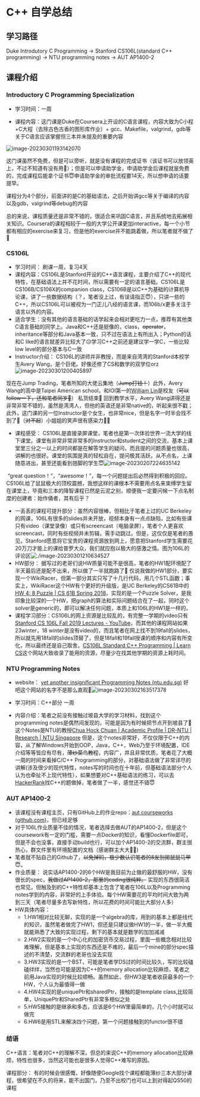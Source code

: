 # C++ 自学总结

## 学习路径

Duke Introdutory C Programming -> Stanford CS106L(standard C++ programming) -> NTU programming notes -> AUT AP1400-2

## 课程介绍

### Introductory C Programming Specialization

- 学习时间：一周

- 课程内容：这门课是Duke在Coursera上开设的C语言课程，内容大致为C小程+C大程（去除古色古香的图形库作业）+ gcc、Makefile，valgrind，gdb等关于C语言应该掌握但三本并未提及的重要内容

![image-20230301193142070](images/image-20230301193142070.png)

这门课虽然不免费，但是可以旁听，就是没有课程的完成证书（该证书可以放领英上，不过不知道有没有用🤡）；但是可以申请助学金，申请助学金后课程就是免费的，完成课程后能拿个证书😇申请助学金的审批流程要14天，所以想申请的话要提早。

课程分为4个部分，前面讲的是C的基础语法，之后开始讲gcc等关于编译的内容以及gdb，valgrind等debug的内容

总的来说，课程质量还是非常不错的，很适合来巩固C语言，并且系统地去拓展相关知识。Coursera的课程相较于一般的大学公开课更加interactive，每一个小节都有相应的exercise来复习，但是他的exercise并不能跳着做，所以笔者就不做了🤡



### CS106L

- 学习时间： 刷课一周，复习4天
- 课程内容：CS106L是Stanford开设的C++语言课程，主要介绍了C++的现代特性，在基础语法上并不花时间，所以需要有一定的语言基础。CS106L是CS106B/CS106X的companion class，CS106B是以C++为基础的计算机导论课，讲了一些数据结构（？，笔者没上过，有误请指正😇），只讲一些的C++，所以CS106L可以被视为一门正儿八经的语言课，而106b/x更多关注于语言以外的内容。
- 适合学生：没有其他的语言基础的话学起来会相对更吃力一点，推荐有其他类C语言基础的同学上。Java和C++还是挺像的，class，~~operator~~，inheritance等部分和Java基本一致，只不过在语法上有所出入；Python的话和C like的语言就差异比较大了😥学习C++之前还是建议学一学C，一些比较low level的部分基本与C一致
- Instructor介绍： CS106L的讲师并非教授，而是来自湾湾的Stanford本校学生Avery Wang，是个巨佬。好像还修了CS和数学的双学位orz
![image-20230301200405897](images/image-20230301200405897.png)

现在在Jump Trading，笔者所知的大佬云集地（~~Jump打钱！~~）此外，Avery Wang的高中是Taipei American school，和IOI第一的[William Lin](https://www.youtube.com/@tmwilliamlin168)是校友（~~可以follow一下，还和笔者同岁🤡~~） 私货结束🤡    回到教学水平，Avery Wang讲得还是非常非常不错的，虽然是湾湾人，但他的英语还是非常native的，听起来很不戳；此外，这门课的另一位Instructor是个女生，也非常nice，但是名字一时半会找不到了🤡（~~对不起~~）小姐姐的笑声很有感染力🥰🥰

- 课程感受： CS106L是直接录屏课堂，笔者也是第一次体验世界一流大学的线下课堂。课堂有非常非常非常多的Instructor和student之间的交流，基本上课堂里三分之一以上的时间都是在解答学生的疑问，而且提的问题质量也很高，讲解的也很好。课堂的氛围是真的轻松自在，提问极其活跃，从不点名，上课随意进出，甚至还能看到翘脚的学生😇![image-20230207224635142](images/image-20230207224635142.png)

​	“great question！”，“awesome！”，每一个问题提出后必然得到积极的回应。CS106L给了鼠鼠极大的顶校震撼，我想这样的课根本不需要用点名来束缚学生留在课堂上，毕竟和三本的降智课程已然是云泥之别，顺便我一定要问候一下点名制度的创建者：始作俑者，其有后乎？

- 一丢丢的课程可提升部分：虽然内容很棒，但相比于笔者上过的UC Berkeley的网课，106L有很多的slides并未开放，视频本身有一点点缺陷，比如有些课只有video（课堂录像）或只有screencast（电脑录屏），笔者个人更喜欢screencast，同时有些视频并未剪辑，需手动跳过。但是，这仅仅是笔者的愚见，Stanford愿意将它宝贵的课程资源放到网上，愿意把Stanford学生需要花20万刀才能上的课给普罗大众，我们就应抱以极大的感激之情。图为106L的评论区![./image-20230301210634527](images/image-20230301210634527.png)
- HW部分： 据写过的老哥们说HW质量可能不是很高，笔者的HW1配环境配了半天最后还是配不出来，所以做了一半就跑路了🤡 仅说我做的HW1部分，要实现一个WikiRacer，但第一部分其实只写了十几行代码，用几个STL函数；事实上，WikiRacer这个HW有个更好的升级版，是UC Berkeley的CS61B中的[HW 4: 8 Puzzle | CS 61B Spring 2018](https://sp18.datastructur.es/materials/hw/hw4/hw4)，实现的是一个Puzzle Solver，是我印象比较深的一个HW，把graph的算法和实际问题结合在了一起，同时这个solver是generic的，即可以解决任何问题，本质上和106L的HW1是一样的。
- 课程学习部分：CS106L的网上资源是比较乱的，有完整一学期的video只有[Stanford CS 106L Fall 2019 Lectures - YouTube](https://www.youtube.com/playlist?list=PLCgD3ws8aVdolCexlz8f3U-RROA0s5jWA)，而其他的课程网站如果23winter，18 winter是没有video的，而且笔者在网上找不到19fall的slides，所以就先用18fall的slides顶替了，但是18fall和19fall授课的顺序和内容有所变化，所以最终还是自己取舍。[CS106L Standard C++ Programming | Learn CS](https://learncs.me/stanford/cs106l)这个网站大致收录了能用的资源，尽量少在找其他学期的资源上耗时间。



### NTU Programming Notes

- website： [yet another insignificant Programming Notes (ntu.edu.sg)](https://www3.ntu.edu.sg/home/ehchua/programming/index.html)   好吧这个网站的名字不是那么直观🤡![image-20230302163517378](images/image-20230302163517378.png)

- 学习时间：C++部分  一周
- 内容介绍：笔者之前没有接触过坡县大学的学习材料，找到这个programming notes是偶然间发现的，可能是因为有时候把节点开到坡县了🤡这个Notes是NTU的教授[Chua Hock Chuan | Academic Profile | DR-NTU | Research | NTU Singapore](https://dr.ntu.edu.sg/cris/rp/rp00469) 但是，这个notes非常好，不仅仅限于C++的内容，从了解Windows开始到OOP，Java，C++，Web乃至于环境配置，IDE介绍等等皆应有尽有，~~薄纱菜鸟教程~~，内容广，并且非常优质，笔者花了大概一周的时间来看掉C/C++ Programming的部分，对基础语法做了非常详尽的讲解(涉及很少的现代特性，notes写的时间也在十年前，但基础语法部分个人认为也牵扯不上现代特性），如果想要对C++基础语法的练习，可以去[HackerRank](https://www.hackerrank.com/)找C++的题做掉，笔者做了一半，感觉还不错😇



### AUT AP1400-2

- 该课程没有课程主页，只有GitHub上的作业repo：[aut courseworks (github.com)](https://github.com/orgs/courseworks/repositories?page=1)，但已经足够
- 对于106L作业质量不佳的情况，笔者选择去做AUT的AP1400-2，但是这个coursework有一定的门槛，需要一点Docker的知识，看懂Dockerfile即可，但是不会也没事，直接手动build也行，可以加个AP1400-2的交流群，群主很热心，群文件里有环境配置的文档（感谢群主大大🥰🥰) 
- 笔者就不贴自己的Github了，~~以免掉码，极少数认识笔者的8友别揭鼠鼠马甲~~😇。
- 作业质量： 说实话AP1400-2的6个HW是我目前为止做的最舒服的HW，没有很长的spec，~~我做过AP1400-2，那里的coding很纯粹。~~  实现的东西很简洁也常见，但触及到的C++特性却基本上包含了笔者在106L以及Programming notes学到的内容，非常好的上手体验。每个HW需要花的平均时间大致为两到三天（笔者尽量多去写新特性，所以花费的时间可能比大部分人多）
- HW具体内容：
  - 1.HW1相对比较无聊，实现的是一个algebra的库，用到的基本上都是线代的知识，虽然笔者做完了HW1，但还是只建议做HW1的一半，做一半大概就能熟悉了大致的实现过程，剩下的基本就是数学的加加减减
  - 2.HW2实现的是一个中心化的加密货币交易过程，里面一些概念相对比较难理解，但是基本上实现的东西还是不难的，最后一个mine的部分spec描述的不清楚，交流群的老哥也没去实现
  - 3.HW3实现的是一个BST，可能是笔者学DS过的时间比较久，写的比较磕磕绊绊，当然也可能是因为C++的memory allocation比较麻烦，笔者之前用Java实现的时候比较顺畅。虽然如此，但HW3是笔者收获最多的一个HW，个人认为最值得一做
  - 4.HW4实现的是uniquePtr和sharedPtr，接触的是template class,比较简单，UniquePtr和SharedPtr有非常多相似之处
  - 5.HW5接触的是继承和多态，应该是6个HW里最简单的，几个小时就可以做完
  - 6.HW6是用STL来解决四个问题，第一个问题接触到的functor很不错



### 结语

C++语言：笔者对C++的理解不深，但总的来说C++的memory allocation比较麻烦，特性也很多，当然这可能也是很多人觉得C++难写的原因。

课程部分： 有的时候会很感慨，好像随便Google找个课程都能薄纱三本大部分课程，很希望在不久的将来，能不出国门，乃至不出校门也可以上到对得起QS50的课程





